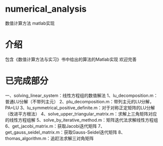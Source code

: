 # numerical_analysis
数值计算方法 matlab实现

# 介绍
包含《数值计算方法与实习》书中给出的算法的Matlab实现
欢迎完善

# 已完成部分
一、solving_linear_system：线性方程组的数值解法
1、lu_decomposition.m：普通LU分解（不带列主元）
2、plu_decomposition.m：带列主元的LU分解，PA=LU
3、lu_symmetrical_positive_definite.m：对于对称正定矩阵的LU分解（改进平方根法）
4、solve_upper_triangular_matrix.m：求解上三角矩阵对应的线性方程组解
5、solve_by_iterative_method.m：矩阵迭代法求解线性方程组
6、get_jacobi_matrix.m：获取Jacobi迭代矩阵
7、get_gauss_seidel_matrix.m：获取Gauss-Seidel迭代矩阵
8、thomas_algorithm.m：追赶法求解三对角矩阵
